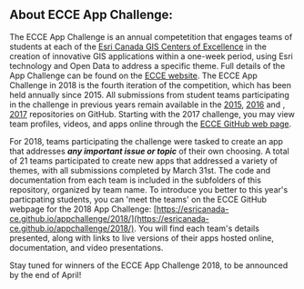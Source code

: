 ## About ECCE App Challenge:

The ECCE App Challenge is an annual competetition that engages teams of students at each of the [Esri Canada GIS Centers of Excellence](https://ecce.esri.ca/wpecce/schools/) in the creation of innovative GIS applications within a one-week period, using Esri technology and Open Data to address a specific theme.  Full details of the App Challenge can be found on the [ECCE website](https://ecce.esri.ca/wpecce/app-challenge/).  The ECCE App Challenge in 2018 is the fourth iteration of the competition, which has been held annually since 2015.  All submissions from student teams participating in the challenge in previous years remain available in the [2015](https://github.com/EsriCanada-CE/ecce-app-challenge-2015), [2016](https://github.com/EsriCanada-CE/ecce-app-challenge-2016) and , [2017](https://github.com/EsriCanada-CE/ecce-app-challenge-2017) repositories on GitHub.  Starting with the 2017 challenge, you may view team profiles, videos, and apps online through the [ECCE GitHub web page](https://esricanada-ce.github.io).

For 2018, teams participating the challenge were tasked to create an app that addresses ***any important issue or topic*** of their own choosing.  A total of 21 teams participated to create new apps that addressed a variety of themes, with all submissions completed by March 31st.  The code and documentation from each team is included in the subfolders of this repository, organized by team name.  To introduce you better to this year's particpating students, you can 'meet the teams' on the ECCE GitHub webpage for the 2018 App Challenge: [https://esricanada-ce.github.io/appchallenge/2018/](https://esricanada-ce.github.io/appchallenge/2018/).  You will find each team's details presented, along with links to live versions of their apps hosted online, documentation, and video presentations.

Stay tuned for winners of the ECCE App Challenge 2018, to be announced by the end of April!

